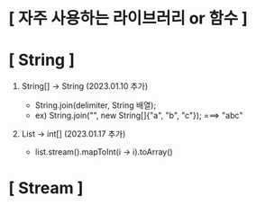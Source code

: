 # **[ 자주 사용하는 라이브러리 or 함수 ]**

# **[ String ]**
1. String[] -> String (2023.01.10 추가)
    - String.join(delimiter, String 배열);
    - ex) String.join("", new String[]{"a", "b", "c"}); ===> "abc"

2. List<Integer> -> int[] (2023.01.17 추가)
    - list.stream().mapToInt(i -> i).toArray()
    
    
# **[ Stream ]**

